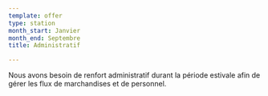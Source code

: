 ```yaml
---
template: offer
type: station
month_start: Janvier
month_end: Septembre
title: Administratif

---
```

Nous avons besoin de renfort administratif durant la période estivale afin de gérer les flux de marchandises et de personnel.